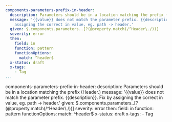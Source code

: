 ```yaml
---
components-parameters-prefix-in-header:
  description: Parameters should be in a location matching the prefix (Header.)
  message: '{{value}} does not match the parameter prefix. {{description}}. Fix by
    assigning the correct in value, eg. path -> header.'
  given: $.components.parameters..[?(@property.match(/^Header\./))]
  severity: error
  then:
    field: in
    function: pattern
    functionOptions:
      match: ^header$
  x-status: draft
  x-tags:
    - Tag      
...
```

components-parameters-prefix-in-header:
  description: Parameters should be in a location matching the prefix (Header.)
  message: '{{value}} does not match the parameter prefix. {{description}}. Fix by
    assigning the correct in value, eg. path -> header.'
  given: $.components.parameters..[?(@property.match(/^Header\./))]
  severity: error
  then:
    field: in
    function: pattern
    functionOptions:
      match: ^header$
  x-status: draft
  x-tags:
    - Tag      